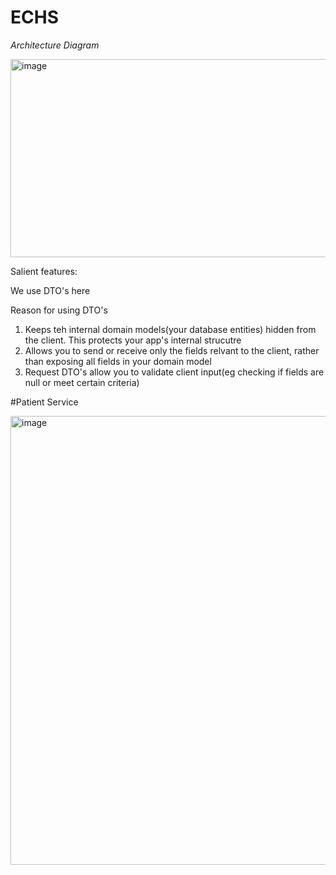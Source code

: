 # ECHS

*Architecture Diagram*

<img width="686" height="317" alt="image" src="https://github.com/user-attachments/assets/11775bc1-cd8f-410b-8b83-7bc93d00e07f" />

Salient features:

We use DTO's here

Reason for using DTO's
  1. Keeps teh internal domain models(your database entities) hidden from the client. This protects your app's internal strucutre
  2. Allows you to send or receive only the fields relvant to the client, rather than exposing all fields in your domain model
  3. Request DTO's allow you to validate client input(eg checking if fields are null or meet certain criteria)

#Patient Service


<img width="776" height="718" alt="image" src="https://github.com/user-attachments/assets/65d76b7e-226d-43da-a151-a67215965529" />
